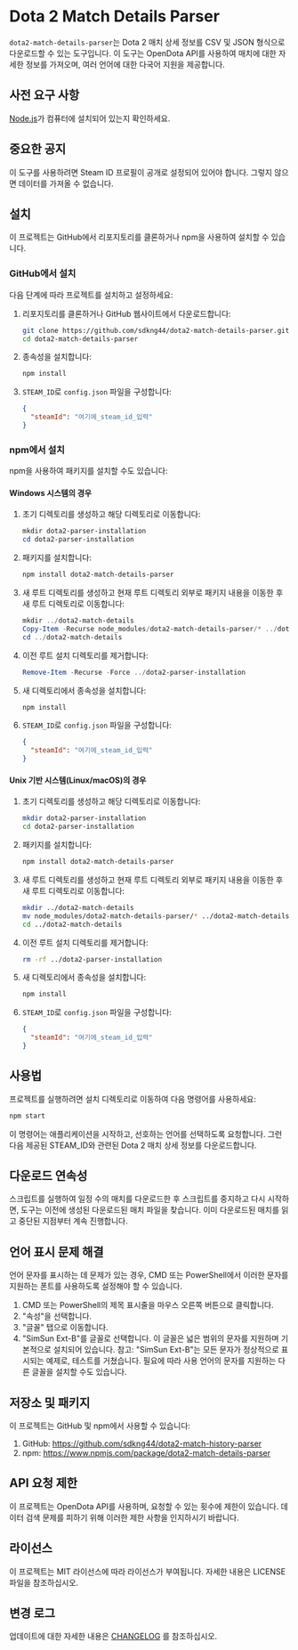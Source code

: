 # Dota 2 Match Details Parser
`dota2-match-details-parser`는 Dota 2 매치 상세 정보를 CSV 및 JSON 형식으로 다운로드할 수 있는 도구입니다. 이 도구는 OpenDota API를 사용하여 매치에 대한 자세한 정보를 가져오며, 여러 언어에 대한 다국어 지원을 제공합니다.

## 사전 요구 사항
[Node.js](https://nodejs.org/)가 컴퓨터에 설치되어 있는지 확인하세요.

## 중요한 공지
이 도구를 사용하려면 Steam ID 프로필이 공개로 설정되어 있어야 합니다. 그렇지 않으면 데이터를 가져올 수 없습니다.

## 설치
이 프로젝트는 GitHub에서 리포지토리를 클론하거나 npm을 사용하여 설치할 수 있습니다.

### GitHub에서 설치
다음 단계에 따라 프로젝트를 설치하고 설정하세요:

1. 리포지토리를 클론하거나 GitHub 웹사이트에서 다운로드합니다:
    ```bash
    git clone https://github.com/sdkng44/dota2-match-details-parser.git
    cd dota2-match-details-parser
    ```

2. 종속성을 설치합니다:
    ```bash
    npm install
    ```

3. `STEAM_ID`로 `config.json` 파일을 구성합니다:
    ```json
    {
      "steamId": "여기에_steam_id_입력"
    }
    ```

### npm에서 설치
npm을 사용하여 패키지를 설치할 수도 있습니다:

#### Windows 시스템의 경우

1. 초기 디렉토리를 생성하고 해당 디렉토리로 이동합니다:
    ```powershell
    mkdir dota2-parser-installation
    cd dota2-parser-installation
    ```

2. 패키지를 설치합니다:
    ```powershell
    npm install dota2-match-details-parser
    ```

3. 새 루트 디렉토리를 생성하고 현재 루트 디렉토리 외부로 패키지 내용을 이동한 후 새 루트 디렉토리로 이동합니다:
    ```powershell
    mkdir ../dota2-match-details
    Copy-Item -Recurse node_modules/dota2-match-details-parser/* ../dota2-match-details/
    cd ../dota2-match-details
    ```

4. 이전 루트 설치 디렉토리를 제거합니다:
    ```powershell
    Remove-Item -Recurse -Force ../dota2-parser-installation
    ```

5. 새 디렉토리에서 종속성을 설치합니다:
    ```powershell
    npm install
    ```

6. `STEAM_ID`로 `config.json` 파일을 구성합니다:
    ```json
    {
      "steamId": "여기에_steam_id_입력"
    }
    ```

#### Unix 기반 시스템(Linux/macOS)의 경우

1. 초기 디렉토리를 생성하고 해당 디렉토리로 이동합니다:
    ```bash
    mkdir dota2-parser-installation
    cd dota2-parser-installation
    ```

2. 패키지를 설치합니다:
    ```bash
    npm install dota2-match-details-parser
    ```

3. 새 루트 디렉토리를 생성하고 현재 루트 디렉토리 외부로 패키지 내용을 이동한 후 새 루트 디렉토리로 이동합니다:
    ```bash
    mkdir ../dota2-match-details
    mv node_modules/dota2-match-details-parser/* ../dota2-match-details/
    cd ../dota2-match-details
    ```

4. 이전 루트 설치 디렉토리를 제거합니다:
    ```bash
    rm -rf ../dota2-parser-installation
    ```

5. 새 디렉토리에서 종속성을 설치합니다:
    ```bash
    npm install
    ```

6. `STEAM_ID`로 `config.json` 파일을 구성합니다:
    ```json
    {
      "steamId": "여기에_steam_id_입력"
    }
    ```

## 사용법
프로젝트를 실행하려면 설치 디렉토리로 이동하여 다음 명령어를 사용하세요:
```bash
npm start
```
이 명령어는 애플리케이션을 시작하고, 선호하는 언어를 선택하도록 요청합니다. 그런 다음 제공된 STEAM_ID와 관련된 Dota 2 매치 상세 정보를 다운로드합니다.


## 다운로드 연속성
스크립트를 실행하여 일정 수의 매치를 다운로드한 후 스크립트를 중지하고 다시 시작하면, 도구는 이전에 생성된 다운로드된 매치 파일을 찾습니다. 이미 다운로드된 매치를 읽고 중단된 지점부터 계속 진행합니다.


## 언어 표시 문제 해결
언어 문자를 표시하는 데 문제가 있는 경우, CMD 또는 PowerShell에서 이러한 문자를 지원하는 폰트를 사용하도록 설정해야 할 수 있습니다.
1. CMD 또는 PowerShell의 제목 표시줄을 마우스 오른쪽 버튼으로 클릭합니다.
2. "속성"을 선택합니다.
3. "글꼴" 탭으로 이동합니다.
4. "SimSun Ext-B"를 글꼴로 선택합니다. 이 글꼴은 넓은 범위의 문자를 지원하며 기본적으로 설치되어 있습니다.
참고: "SimSun Ext-B"는 모든 문자가 정상적으로 표시되는 예제로, 테스트를 거쳤습니다. 필요에 따라 사용 언어의 문자를 지원하는 다른 글꼴을 설치할 수도 있습니다.


## 저장소 및 패키지
이 프로젝트는 GitHub 및 npm에서 사용할 수 있습니다:
1. GitHub: https://github.com/sdkng44/dota2-match-history-parser
2. npm: https://www.npmjs.com/package/dota2-match-details-parser


## API 요청 제한
이 프로젝트는 OpenDota API를 사용하며, 요청할 수 있는 횟수에 제한이 있습니다. 데이터 검색 문제를 피하기 위해 이러한 제한 사항을 인지하시기 바랍니다.


## 라이선스
이 프로젝트는 MIT 라이선스에 따라 라이선스가 부여됩니다. 자세한 내용은 LICENSE 파일을 참조하십시오.


## 변경 로그
업데이트에 대한 자세한 내용은 [CHANGELOG](CHANGELOG.md) 를 참조하십시오.





